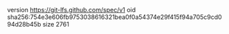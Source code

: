 version https://git-lfs.github.com/spec/v1
oid sha256:754e3e606fb9753038616321bea0f0a54374e29f415f94a705c9cd094d28b45b
size 2761
